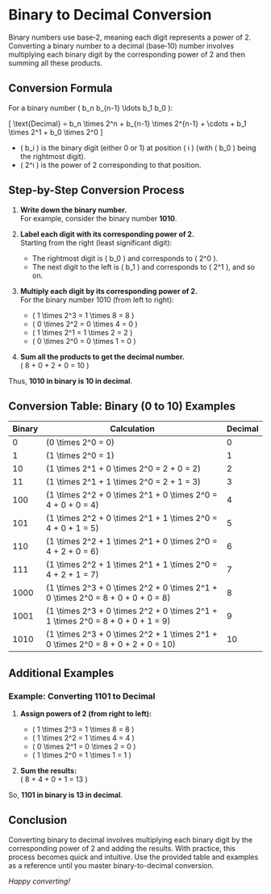 # Binary to Decimal Conversion

Binary numbers use base‑2, meaning each digit represents a power of 2. Converting a binary number to a decimal (base‑10) number involves multiplying each binary digit by the corresponding power of 2 and then summing all these products.

## Conversion Formula

For a binary number \( b_n b_{n-1} \ldots b_1 b_0 \):

\[
\text{Decimal} = b_n \times 2^n + b_{n-1} \times 2^{n-1} + \cdots + b_1 \times 2^1 + b_0 \times 2^0
\]

- \( b_i \) is the binary digit (either 0 or 1) at position \( i \) (with \( b_0 \) being the rightmost digit).
- \( 2^i \) is the power of 2 corresponding to that position.

## Step-by-Step Conversion Process

1. **Write down the binary number.**  
   For example, consider the binary number **1010**.

2. **Label each digit with its corresponding power of 2.**  
   Starting from the right (least significant digit):
   - The rightmost digit is \( b_0 \) and corresponds to \( 2^0 \).
   - The next digit to the left is \( b_1 \) and corresponds to \( 2^1 \), and so on.

3. **Multiply each digit by its corresponding power of 2.**  
   For the binary number 1010 (from left to right):  
   - \( 1 \times 2^3 = 1 \times 8 = 8 \)
   - \( 0 \times 2^2 = 0 \times 4 = 0 \)
   - \( 1 \times 2^1 = 1 \times 2 = 2 \)
   - \( 0 \times 2^0 = 0 \times 1 = 0 \)

4. **Sum all the products to get the decimal number.**  
   \( 8 + 0 + 2 + 0 = 10 \)

Thus, **1010 in binary is 10 in decimal**.

## Conversion Table: Binary (0 to 10) Examples

| Binary | Calculation                                                                          | Decimal |
|--------|--------------------------------------------------------------------------------------|---------|
| 0      | \(0 \times 2^0 = 0\)                                                                 | 0       |
| 1      | \(1 \times 2^0 = 1\)                                                                 | 1       |
| 10     | \(1 \times 2^1 + 0 \times 2^0 = 2 + 0 = 2\)                                          | 2       |
| 11     | \(1 \times 2^1 + 1 \times 2^0 = 2 + 1 = 3\)                                          | 3       |
| 100    | \(1 \times 2^2 + 0 \times 2^1 + 0 \times 2^0 = 4 + 0 + 0 = 4\)                       | 4       |
| 101    | \(1 \times 2^2 + 0 \times 2^1 + 1 \times 2^0 = 4 + 0 + 1 = 5\)                       | 5       |
| 110    | \(1 \times 2^2 + 1 \times 2^1 + 0 \times 2^0 = 4 + 2 + 0 = 6\)                       | 6       |
| 111    | \(1 \times 2^2 + 1 \times 2^1 + 1 \times 2^0 = 4 + 2 + 1 = 7\)                       | 7       |
| 1000   | \(1 \times 2^3 + 0 \times 2^2 + 0 \times 2^1 + 0 \times 2^0 = 8 + 0 + 0 + 0 = 8\)    | 8       |
| 1001   | \(1 \times 2^3 + 0 \times 2^2 + 0 \times 2^1 + 1 \times 2^0 = 8 + 0 + 0 + 1 = 9\)    | 9       |
| 1010   | \(1 \times 2^3 + 0 \times 2^2 + 1 \times 2^1 + 0 \times 2^0 = 8 + 0 + 2 + 0 = 10\)   | 10      |

## Additional Examples

### Example: Converting 1101 to Decimal

1. **Assign powers of 2 (from right to left):**  
   - \( 1 \times 2^3 = 1 \times 8 = 8 \)
   - \( 1 \times 2^2 = 1 \times 4 = 4 \)
   - \( 0 \times 2^1 = 0 \times 2 = 0 \)
   - \( 1 \times 2^0 = 1 \times 1 = 1 \)

2. **Sum the results:**  
   \( 8 + 4 + 0 + 1 = 13 \)

So, **1101 in binary is 13 in decimal**.

## Conclusion

Converting binary to decimal involves multiplying each binary digit by the corresponding power of 2 and adding the results. With practice, this process becomes quick and intuitive. Use the provided table and examples as a reference until you master binary-to-decimal conversion.

*Happy converting!*
